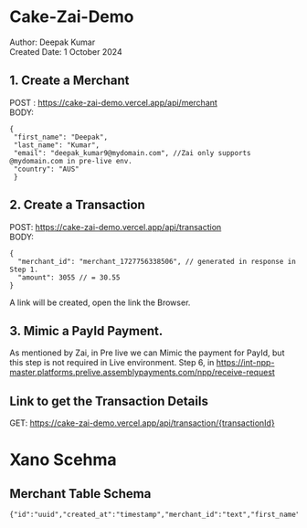# Cake-Zai-Demo

Author: Deepak Kumar  
Created Date: 1 October 2024

## 1. Create a Merchant

POST : https://cake-zai-demo.vercel.app/api/merchant  
 BODY:

```
{
 "first_name": "Deepak",
 "last_name": "Kumar",
 "email": "deepak_kumar9@mydomain.com", //Zai only supports @mydomain.com in pre-live env.
 "country": "AUS"
 }
```

## 2. Create a Transaction

POST: https://cake-zai-demo.vercel.app/api/transaction  
 BODY:

```
{
  "merchant_id": "merchant_1727756338506", // generated in response in Step 1.
  "amount": 3055 // = 30.55
}
```

A link will be created, open the link the Browser.

## 3. Mimic a PayId Payment.
As mentioned by Zai, in Pre live we can Mimic the payment for PayId, but this step is not required in Live environment.
Step 6, in https://int-npp-master.platforms.prelive.assemblypayments.com/npp/receive-request


## Link to get the Transaction Details

GET: https://cake-zai-demo.vercel.app/api/transaction/{transactionId}



# Xano Scehma
## Merchant Table Schema 
```
{"id":"uuid","created_at":"timestamp","merchant_id":"text","first_name":"text","last_name":"text","wallet_id":"uuid","virtual_account_id":"uuid","pay_id":"uuid","pay_id_email":"text","json":"json"}
```
